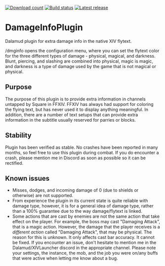 [![Download count](https://img.shields.io/endpoint?url=https%3A%2F%2Fvz32sgcoal.execute-api.us-east-1.amazonaws.com%2FDamageInfoPlugin)](https://github.com/lmcintyre/DamageInfoPlugin)
[![Build status](https://github.com/lmcintyre/DamageInfoPlugin/actions/workflows/build.yml/badge.svg)](https://github.com/lmcintyre/DamageInfoPlugin)
[![Latest release](https://img.shields.io/github/v/release/lmcintyre/DamageInfoPlugin)](https://github.com/lmcintyre/DamageInfoPlugin)

# DamageInfoPlugin
 Dalamud plugin for extra damage info in the native XIV flytext.

/dmginfo opens the configuration menu, where you can set the flytext color for the three different types of damage - physical, magical, and darkness. Blunt, piercing, and slashing are combined into physical, magic is magic, and darkness is a type of damage used by the game that is not magical or physical.

## Purpose
The purpose of this plugin is to provide extra information in channels untapped by Square in FFXIV. FFXIV has always had support for coloring the flying text, but has never used it to display anything meaningful. In addition, there are a number of text setups that can provide extra information in the subtitle usually reserved for parries or blocks.

## Stability
Plugin has been verified as stable. No crashes have been reported in many months, so feel free to use this plugin during combat. If you do encounter a crash, please mention me in Discord as soon as possible so it can be rectified.

## Known issues
- Misses, dodges, and incoming damage of 0 (due to shields or otherwise) are not supported.
- From experience the plugin in its current state is quite reliable with damage type, however, it is for a general idea of damage type, rather than a 100% guarantee due to the way damage/flytext is linked.
- Some actions that are cast by enemies are not the same action that take effect on the player. For example, the boss may cast "Damaging Attack", that is a magic action. However, the damage that the player receives is a _different action_ called "Damaging Attack", that may be physical. The reason for this is unknown. It only affects cast bar accuracy. It cannot be fixed.
If you encounter an issue, don't hesitate to mention me in the Dalamud/XIVLauncher discord in the appropriate channel. Please note your settings, the instance, the mob, and the job you were on/any buffs that were active when letting me know about a bug.